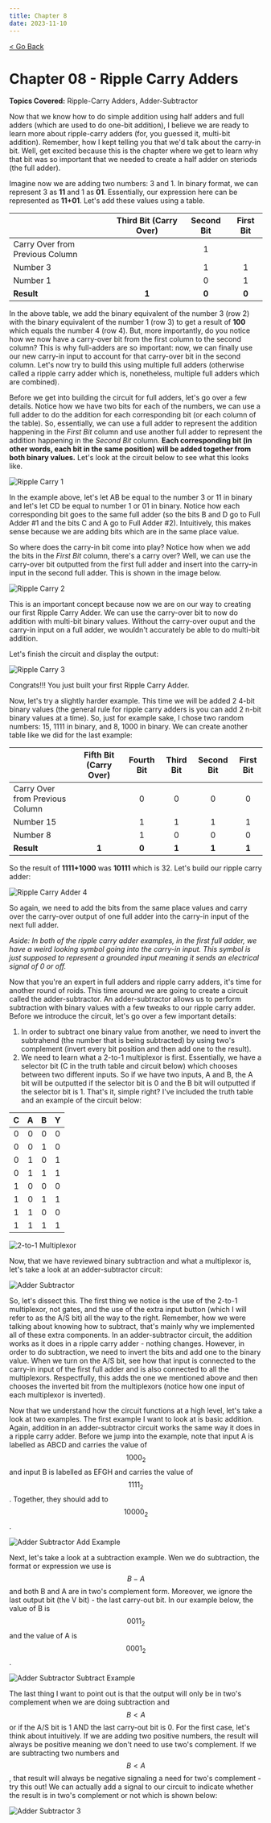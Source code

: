 ```yaml
---
title: Chapter 8
date: 2023-11-10
---
```


<html>
	<head>
	    <!-- Include MathJax script -->
		<script src="https://cdn.mathjax.org/mathjax/latest/MathJax.js?config=TeX-AMS-MML_HTMLorMML" type="text/javascript"></script>
	</head>
	<a style="margin-bottom:5px" href="/cpu_tutorial">< Go Back</a>
	<p></p>
</html>

# Chapter 08 - Ripple Carry Adders
**Topics Covered:** Ripple-Carry Adders, Adder-Subtractor

Now that we know how to do simple addition using half adders and full adders (which are used to do one-bit addition), I believe we are ready to learn more about ripple-carry adders (for, you guessed it, multi-bit addition). Remember, how I kept telling you that we'd talk about the carry-in bit. Well, get excited because this is the chapter where we get to learn why that bit was so important that we needed to create a half adder on steriods (the full adder).

Imagine now we are adding two numbers: 3 and 1. In binary format, we can represent 3 as **11** and 1 as **01**. Essentially, our expression here can be represented as **11+01**. Let's add these values using a table.

| | Third Bit (Carry Over) | Second Bit | First Bit |
|:-- |:---:|:---:|:---:|
| Carry Over from Previous Column  |   | 1 |   |
| Number 3 |   | 1 | 1 |
| Number 1 |   | 0 | 1 |
| **Result** | **1** | **0** | **0** |

In the above table, we add the binary equivalent of the number 3 (row 2) with the binary equivalent of the number 1 (row 3) to get a result of **100** which equals the number 4 (row 4). But, more importantly, do you notice how we now have a carry-over bit from the first column to the second column? This is why full-adders are so important: now, we can finally use our new carry-in input to account for that carry-over bit in the second column. Let's now try to build this using multiple full adders (otherwise called a ripple carry adder which is, nonetheless, multiple full adders which are combined).

Before we get into building the circuit for full adders, let's go over a few details. Notice how we have two bits for each of the numbers, we can use a full adder to do the addition for each corresponding bit (or each column of the table). So, essentially, we can use a full adder to represent the addition happening in the *First Bit* column and use another full adder to represent the addition happening in the *Second Bit* column. **Each corresponding bit (in other words, each bit in the same position) will be added together from both binary values.** Let's look at the circuit below to see what this looks like.

![Ripple Carry 1](<../assets/part8/Ripple Carry 1.png>)

In the example above, let's let AB be equal to the number 3 or 11 in binary and let's let CD be equal to number 1 or 01 in binary. Notice how each corresponding bit goes to the same full adder (so the bits B and D go to Full Adder #1 and the bits C and A go to Full Adder #2). Intuitively, this makes sense because we are adding bits which are in the same place value.

So where does the carry-in bit come into play? Notice how when we add the bits in the *First Bit* column, there's a carry over? Well, we can use the carry-over bit outputted from the first full adder and insert into the carry-in input in the second full adder. This is shown in the image below.

![Ripple Carry 2](<../assets/part8/Ripple Carry 2.png>)

This is an important concept because now we are on our way to creating our first Ripple Carry Adder. We can use the carry-over bit to now do addition with multi-bit binary values. Without the carry-over ouput and the carry-in input on a full adder, we wouldn't accurately be able to do multi-bit addition. 

Let's finish the circuit and display the output:

![Ripple Carry 3](<../assets/part8/Ripple Carry 3.png>)

Congrats!!! You just built your first Ripple Carry Adder. 

Now, let's try a slightly harder example. This time we will be added 2 4-bit binary values (the general rule for ripple carry adders is you can add 2 n-bit binary values at a time). So, just for example sake, I chose two random numbers: 15, 1111 in binary, and 8, 1000 in binary. We can create another table like we did for the last example:

| | Fifth Bit (Carry Over) | Fourth Bit | Third Bit | Second Bit | First Bit |
|:-- |:---:|:---:|:---:|:---:|:---:|
| Carry Over from Previous Column  |   | 0 | 0 | 0 | 0 |
| Number 15 |   | 1 | 1 | 1 | 1 |
| Number 8 |   | 1 | 0 | 0 | 0 |
| **Result** | **1** | **0** | **1** | **1** | **1** |

So the result of **1111+1000** was **10111** which is 32. Let's build our ripple carry adder:

![Ripple Carry Adder 4](<../assets/part8/Ripple Carry Adder 4.png>)

So again, we need to add the bits from the same place values and carry over the carry-over output of one full adder into the carry-in input of the next full adder. 

*Aside: In both of the ripple carry adder examples, in the first full adder, we have a weird looking symbol going into the carry-in input. This symbol is just supposed to represent a grounded input meaning it sends an electrical signal of 0 or off.*

Now that you're an expert in full adders and ripple carry adders, it's time for another round of roids. This time around we are going to create a circuit called the adder-subtractor. An adder-subtractor allows us to perform subtraction with binary values with a few tweaks to our ripple carry adder. Before we introduce the circuit, let's go over a few important details:

1. In order to subtract one binary value from another, we need to invert the subtrahend (the number that is being subtracted) by using two's complement (invert every bit position and then add one to the result). 
2. We need to learn what a 2-to-1 multiplexor is first. Essentially, we have a selector bit (C in the truth table and circuit below) which chooses between two different inputs. So if we have two inputs, A and B, the A bit will be outputted if the selector bit is 0 and the B bit will outputted if the selector bit is 1. That's it, simple right? I've included the truth table and an example of the circuit below:

| C | A | B | Y |
|:--:|:--:|:--:|:--:|
| 0 | 0 | 0 | 0 |
| 0 | 0 | 1 | 0 |
| 0 | 1 | 0 | 1 |
| 0 | 1 | 1 | 1 |
| 1 | 0 | 0 | 0 |
| 1 | 0 | 1 | 1 |
| 1 | 1 | 0 | 0 |
| 1 | 1 | 1 | 1 |

![2-to-1 Multiplexor](<../assets/part8/2-to-1 Multiplexor.png>)

Now, that we have reviewed binary subtraction and what a multiplexor is, let's take a look at an adder-subtractor circuit: 

![Adder Subtractor](<../assets/part8/Adder Subtractor.png>)

So, let's dissect this. The first thing we notice is the use of the 2-to-1 multiplexor, not gates, and the use of the extra input button (which I will refer to as the A/S bit) all the way to the right. Remember, how we were talking about knowing how to subtract, that's mainly why we implemented all of these extra components. In an adder-subtractor circuit, the addition works as it does in a ripple carry adder - nothing changes. However, in order to do subtraction, we need to invert the bits and add one to the binary value. When we turn on the A/S bit, see how that input is connected to the carry-in input of the first full adder and is also connected to all the multiplexors. Respectfully, this adds the one we mentioned above and then chooses the inverted bit from the multiplexors (notice how one input of each multiplexor is inverted).

Now that we understand how the circuit functions at a high level, let's take a look at two examples. The first example I want to look at is basic addition. Again, addition in an adder-subtractor circuit works the same way it does in a ripple carry adder. Before we jump into the example, note that input A is labelled as ABCD and carries the value of $$1000_{2}$$ and input B is labelled as EFGH and carries the value of $$1111_{2}$$. Together, they should add to $$10000_{2}$$.

![Adder Subtractor Add Example](<../assets/part8/Adder Subtractor 1.png>)

Next, let's take a look at a subtraction example. Wen we do subtraction, the format or expression we use is $$B-A$$ and both B and A are in two's complement form. Moreover, we ignore the last output bit (the V bit) - the last carry-out bit. In our example below, the value of B is $$0011_{2}$$ and the value of A is $$0001_{2}$$. 

![Adder Subtractor Subtract Example](<../assets/part8/Adder Subtractor 2.png>)

The last thing I want to point out is that the output will only be in two's complement when we are doing subtraction and $$B<A$$ or if the A/S bit is 1 AND the last carry-out bit is 0. For the first case, let's think about intuitively. If we are adding two positive numbers, the result will always be positive meaning we don't need to use two's complement. If we are subtracting two numbers and $$B<A$$, that result will always be negative signaling a need for two's complement - try this out! We can actually add a signal to our circuit to indicate whether the result is in two's complement or not which is shown below:

![Adder Subtractor 3](<../assets/part8/Adder Subtractor 3.png>)